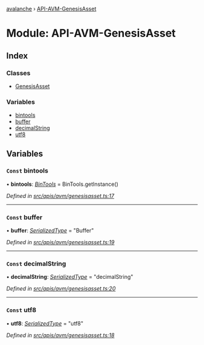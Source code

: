 [avalanche](../README.md) › [API-AVM-GenesisAsset](api_avm_genesisasset.md)

# Module: API-AVM-GenesisAsset

## Index

### Classes

* [GenesisAsset](../classes/api_avm_genesisasset.genesisasset.md)

### Variables

* [bintools](api_avm_genesisasset.md#const-bintools)
* [buffer](api_avm_genesisasset.md#const-buffer)
* [decimalString](api_avm_genesisasset.md#const-decimalstring)
* [utf8](api_avm_genesisasset.md#const-utf8)

## Variables

### `Const` bintools

• **bintools**: *[BinTools](../classes/utils_bintools.bintools.md)* = BinTools.getInstance()

*Defined in [src/apis/avm/genesisasset.ts:17](https://github.com/ava-labs/avalanchejs/blob/ae78dee/src/apis/avm/genesisasset.ts#L17)*

___

### `Const` buffer

• **buffer**: *[SerializedType](src_utils.md#serializedtype)* = "Buffer"

*Defined in [src/apis/avm/genesisasset.ts:19](https://github.com/ava-labs/avalanchejs/blob/ae78dee/src/apis/avm/genesisasset.ts#L19)*

___

### `Const` decimalString

• **decimalString**: *[SerializedType](src_utils.md#serializedtype)* = "decimalString"

*Defined in [src/apis/avm/genesisasset.ts:20](https://github.com/ava-labs/avalanchejs/blob/ae78dee/src/apis/avm/genesisasset.ts#L20)*

___

### `Const` utf8

• **utf8**: *[SerializedType](src_utils.md#serializedtype)* = "utf8"

*Defined in [src/apis/avm/genesisasset.ts:18](https://github.com/ava-labs/avalanchejs/blob/ae78dee/src/apis/avm/genesisasset.ts#L18)*
